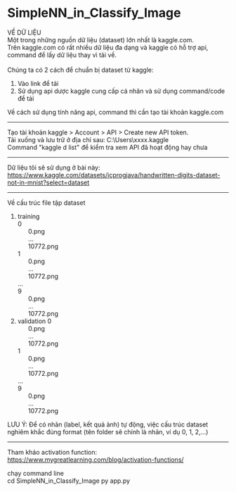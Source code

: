 # SimpleNN_in_Classify_Image

VỀ DỮ LIỆU<br>
Một trong những nguồn dữ liệu (dataset) lớn nhất là kaggle.com.<br>
Trên kaggle.com có rất nhiều dữ liệu đa dạng và kaggle có hỗ trợ api, command để lấy dữ liệu thay vì tải về.<br>
<br>
Chúng ta có 2 cách để chuẩn bị dataset từ kaggle:
1. Vào link để tải
2. Sử dụng api dược kaggle cung cấp cá nhân và sử dụng command/code để tải

Về cách sử dụng tính năng api, command thì cần tạo tài khoản kaggle.com<br>
****
Tạo tài khoản kaggle > Account > API > Create new API token. <br>
Tải xuống và lưu trữ ở địa chỉ sau: C:\Users\xxxx\.kaggle <br>
Command "kaggle d list" để kiểm tra xem API đã hoạt động hay chưa
****
Dữ liệu tôi sẽ sử dụng ở bài này: <br>
https://www.kaggle.com/datasets/jcprogjava/handwritten-digits-dataset-not-in-mnist?select=dataset <br>
****
Về cấu trúc file tập dataset
1. training <br>
   0 <br>
&nbsp;&nbsp;&nbsp;&nbsp;&nbsp;&nbsp;0.png <br>
&nbsp;&nbsp;&nbsp;&nbsp;&nbsp;&nbsp;... <br>
&nbsp;&nbsp;&nbsp;&nbsp;&nbsp;&nbsp;10772.png <br>
   1 <br>
&nbsp;&nbsp;&nbsp;&nbsp;&nbsp;&nbsp;0.png <br>
&nbsp;&nbsp;&nbsp;&nbsp;&nbsp;&nbsp;... <br>
&nbsp;&nbsp;&nbsp;&nbsp;&nbsp;&nbsp;10772.png <br>
   ... <br>
   9 <br>
&nbsp;&nbsp;&nbsp;&nbsp;&nbsp;&nbsp;0.png <br>
&nbsp;&nbsp;&nbsp;&nbsp;&nbsp;&nbsp;... <br>
&nbsp;&nbsp;&nbsp;&nbsp;&nbsp;&nbsp;10772.png <br>
2. validation
   0 <br>
&nbsp;&nbsp;&nbsp;&nbsp;&nbsp;&nbsp;0.png <br>
&nbsp;&nbsp;&nbsp;&nbsp;&nbsp;&nbsp;... <br>
&nbsp;&nbsp;&nbsp;&nbsp;&nbsp;&nbsp;10772.png <br>
   1 <br>
&nbsp;&nbsp;&nbsp;&nbsp;&nbsp;&nbsp;0.png <br>
&nbsp;&nbsp;&nbsp;&nbsp;&nbsp;&nbsp;... <br>
&nbsp;&nbsp;&nbsp;&nbsp;&nbsp;&nbsp;10772.png <br>
   ... <br>
   9 <br>
&nbsp;&nbsp;&nbsp;&nbsp;&nbsp;&nbsp;0.png <br>
&nbsp;&nbsp;&nbsp;&nbsp;&nbsp;&nbsp;... <br>
&nbsp;&nbsp;&nbsp;&nbsp;&nbsp;&nbsp;10772.png <br>

LƯU Ý: Để có nhãn (label, kết quả ảnh) tự động, việc cấu trúc dataset nghiêm khắc đúng format (tên folder sẽ chính là nhãn, ví dụ 0, 1, 2,...) <br>
****
Tham khảo activation function: https://www.mygreatlearning.com/blog/activation-functions/ <br>

chạy command line <br>
cd SimpleNN_in_Classify_Image
py app.py
